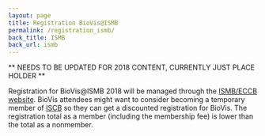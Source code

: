 ```yaml
---
layout: page
title: Registration BioVis@ISMB
permalink: /registration_ismb/
back_title: ISMB
back_url: ismb
---
```


** NEEDS TO BE UPDATED FOR 2018 CONTENT, CURRENTLY JUST PLACE HOLDER ** 

Registration for BioVis@ISMB 2018 will be managed through the [ISMB/ECCB website](https://www.iscb.org/ismbeccb2017-registration). BioVis attendees might want to consider becoming a temporary member of [ISCB](https://www.iscb.org/iscb-membership-dues) so they can get a discounted registration for BioVis. The registration total as a member (including the membership fee) is lower than the total as a nonmember.
